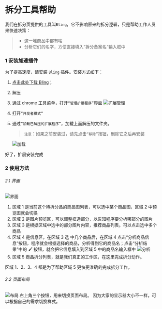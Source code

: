 # 拆分工具帮助

我们在拆分页提供的工具叫`Bling`，它不影响原来的拆分逻辑，只是帮助工作人员来快速决策：

> - 这一堆商品中都有啥
> - 分析它们的名字，方便直接填入“拆分备案名”输入框中

### 1 安装加速插件

为了提高速度，请安装 `Bling` 插件。安装方式如下：

1. [点击此处下载 Bling](https://github.com/inagora/bling/releases/download/v1.0.5/build.zip)；
2. 解压
3. 通过 chrome 工具菜单，打开`“管理扩展程序”`界面
   ![扩展管理](https://s3.52ritao.cn/s/4a/ae2e20a0aa21f0eb4d2cc8f64adc310a_dc310a.png)
4. 打开`“开发者模式”`
5. 通过`“加载已解压的扩展程序”`，加载上面解压的文件夹。

   > `注意`：如果之前安装过，请先点击`“移除”`按钮，删除它之后再安装

   ![加载](https://s2.wandougongzhu.cn/s/28/e8df96932d032bf5686e9ff8288d7adc_8d7adc.png)

好了，扩展安装完成

### 2 使用方法

###### 2.1 界面

![界面](https://s4.wandougongzhu.cn/s/c8/eb11f9f70094eaeb40c5989ec8d71941_d71941.png)

1. 区域 1 是当前这个待拆分品的商品图列表，可以选中某个商品图，区域 2 中预览图就会切换
2. 区域 2 是图片预览区，可以调整框选部分，以告知程序要分析哪部分的图片
3. 区域 3 是根据区域中选中的部分图片内容，推荐商品列表。可以点击选中多个商品
4. 区域 4 是信息区，在区域 3 选 中几个商品后，在区域 4 点击“分析商品信息”按钮，程序就会根据选择的商品，分析得到它的商品名；点击“分析结果”中的 🖌️ 按钮，就会把它信息填入到区域 5 中的商品名输入框中
   ![分析](https://s2.wandougongzhu.cn/s/fe/c6a3975be529708c68018729fe4c3714_4c3714.png)
5. 区域 5 商品拆分列表，就是我们真正的工作区，在这里完成拆分动作。

区域 1、2、3、4 都是为了帮助区域 5 更快更准确的完成拆分工作。

###### 2.2 页面布局

![布局](https://s3.52ritao.cn/s/ee/884e70ddd436c32393683eb4ee0242e0_0242e0.png)
右上角三个按钮，用来切换页面布局。
因为大家的显示器大小不一样，可以根据自己的需求切换样式。
